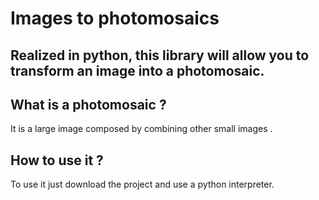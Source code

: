 # Images to photomosaics

## Realized in python, this library will allow you to transform an image into a photomosaic.


## What is a photomosaic ?
It is a large image composed by combining other small images . 

## How to use it ? 
To use it just download the project and use a python interpreter. 
